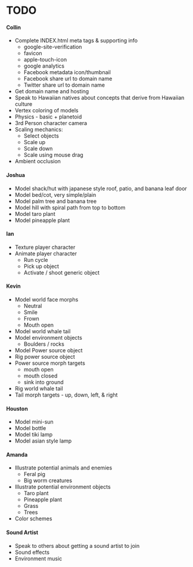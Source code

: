 # TODO  
  
#### Collin
* Complete INDEX.html meta tags & supporting info
  * google-site-verification
  * favicon
  * apple-touch-icon
  * google analytics
  * Facebook metadata icon/thumbnail
  * Facebook share url to domain name
  * Twitter share url to domain name
* Get domain name and hosting
* Speak to Hawaiian natives about concepts that derive from Hawaiian culture
* Vertex coloring of models
* Physics - basic + planetoid
* 3rd Person character camera
* Scaling mechanics:
  * Select objects
  * Scale up
  * Scale down
  * Scale using mouse drag
* Ambient occlusion

#### Joshua
* Model shack/hut with japanese style roof, patio, and banana leaf door
* Model bed/cot, very simple/plain
* Model palm tree and banana tree
* Model hill with spiral path from top to bottom
* Model taro plant
* Model pineapple plant

#### Ian
* Texture player character
* Animate player character
  * Run cycle
  * Pick up object
  * Activate / shoot generic object

#### Kevin
* Model world face morphs
  * Neutral
  * Smile
  * Frown
  * Mouth open
* Model world whale tail
* Model environment objects
  * Boulders / rocks
* Model Power source object
* Rig power source object
* Power source morph targets
  * mouth open
  * mouth closed
  * sink into ground
* Rig world whale tail
* Tail morph targets - up, down, left, & right

#### Houston
* Model mini-sun
* Model bottle
* Model tiki lamp
* Model asian style lamp

#### Amanda
* Illustrate potential animals and enemies
  * Feral pig
  * Big worm creatures
* Illustrate potential environment objects
  * Taro plant
  * Pineapple plant
  * Grass
  * Trees
* Color schemes

#### Sound Artist
* Speak to others about getting a sound artist to join
* Sound effects
* Environment music